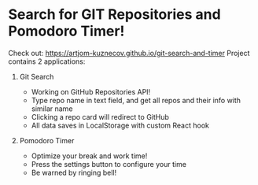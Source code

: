 # Search for GIT Repositories and Pomodoro Timer!
Check out: https://artjom-kuznecov.github.io/git-search-and-timer
Project contains 2 applications:
1. Git Search
   - Working on GitHub Repositories API!
   - Type repo name in text field, and get all repos and their info with similar name
   - Clicking a repo card will redirect to GitHub
   - All data saves in LocalStorage with custom React hook

2. Pomodoro Timer
   - Optimize your break and work time!
   - Press the settings button to configure your time
   - Be warned by ringing bell!
